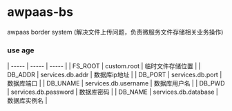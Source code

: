 # awpaas-bs

awpaas border system (解决文件上传问题，负责微服务文件存储相关业务操作)

### use age


| ----- | ----- | ----- |
| FS_ROOT | custom.root | 临时文件存储位置 |
| DB_ADDR | services.db.addr | 数据库ip地址 |
| DB_PORT | services.db.port | 数据库端口 |
| DB_UNAME | services.db.username | 数据库用户名 |
| DB_PWD | services.db.password | 数据库密码 |
| DB_NAME | services.db.database | 数据库实例名 |
